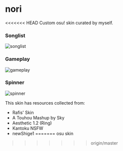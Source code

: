 # nori
<<<<<<< HEAD
Custom osu! skin curated by myself.

### Songlist
![songlist]()

### Gameplay
![gameplay]()
### Spinner
![spinner]()

This skin has resources collected from:
- Rafis' Skin
- A Touhou Mashup by Sky
- Aesthetic 1.2 (Ring)
- Kantoku NSFW
- newShige1
=======
osu skin
>>>>>>> origin/master
